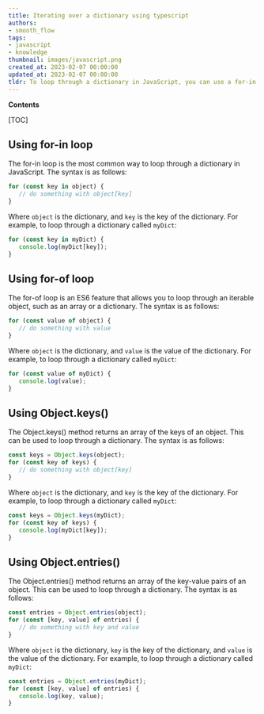 ```yaml
---
title: Iterating over a dictionary using typescript
authors:
- smooth_flow
tags:
- javascript
- knowledge
thumbnail: images/javascript.png
created_at: 2023-02-07 00:00:00
updated_at: 2023-02-07 00:00:00
tldr: To loop through a dictionary in JavaScript, you can use a for-in loop to iterate over the keys and access the associated values.
---
```


**Contents**

[TOC]

## Using for-in loop
The for-in loop is the most common way to loop through a dictionary in JavaScript. The syntax is as follows: 

```javascript
for (const key in object) {
   // do something with object[key]
}
```

Where `object` is the dictionary, and `key` is the key of the dictionary. For example, to loop through a dictionary called `myDict`:

```javascript
for (const key in myDict) {
   console.log(myDict[key]);
}
```

## Using for-of loop
The for-of loop is an ES6 feature that allows you to loop through an iterable object, such as an array or a dictionary. The syntax is as follows:

```javascript
for (const value of object) {
   // do something with value
}
```

Where `object` is the dictionary, and `value` is the value of the dictionary. For example, to loop through a dictionary called `myDict`:

```javascript
for (const value of myDict) {
   console.log(value);
}
```

## Using Object.keys()
The Object.keys() method returns an array of the keys of an object. This can be used to loop through a dictionary. The syntax is as follows:

```javascript
const keys = Object.keys(object);
for (const key of keys) {
   // do something with object[key]
}
```

Where `object` is the dictionary, and `key` is the key of the dictionary. For example, to loop through a dictionary called `myDict`:

```javascript
const keys = Object.keys(myDict);
for (const key of keys) {
   console.log(myDict[key]);
}
```

## Using Object.entries()
The Object.entries() method returns an array of the key-value pairs of an object. This can be used to loop through a dictionary. The syntax is as follows:

```javascript
const entries = Object.entries(object);
for (const [key, value] of entries) {
   // do something with key and value
}
```

Where `object` is the dictionary, `key` is the key of the dictionary, and `value` is the value of the dictionary. For example, to loop through a dictionary called `myDict`:

```javascript
const entries = Object.entries(myDict);
for (const [key, value] of entries) {
   console.log(key, value);
}
```
